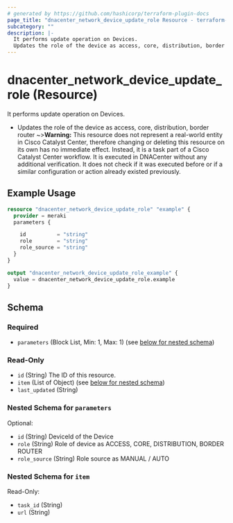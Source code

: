 ```yaml
---
# generated by https://github.com/hashicorp/terraform-plugin-docs
page_title: "dnacenter_network_device_update_role Resource - terraform-provider-dnacenter"
subcategory: ""
description: |-
  It performs update operation on Devices.
  Updates the role of the device as access, core, distribution, border router
---
```


# dnacenter_network_device_update_role (Resource)

It performs update operation on Devices.

- Updates the role of the device as access, core, distribution, border router
~>**Warning:**
This resource does not represent a real-world entity in Cisco Catalyst Center, therefore changing or deleting this resource on its own has no immediate effect.
Instead, it is a task part of a Cisco Catalyst Center workflow. It is executed in DNACenter without any additional verification. It does not check if it was executed before or if a similar configuration or action already existed previously.

## Example Usage

```terraform
resource "dnacenter_network_device_update_role" "example" {
  provider = meraki
  parameters {

    id          = "string"
    role        = "string"
    role_source = "string"
  }
}

output "dnacenter_network_device_update_role_example" {
  value = dnacenter_network_device_update_role.example
}
```

<!-- schema generated by tfplugindocs -->
## Schema

### Required

- `parameters` (Block List, Min: 1, Max: 1) (see [below for nested schema](#nestedblock--parameters))

### Read-Only

- `id` (String) The ID of this resource.
- `item` (List of Object) (see [below for nested schema](#nestedatt--item))
- `last_updated` (String)

<a id="nestedblock--parameters"></a>
### Nested Schema for `parameters`

Optional:

- `id` (String) DeviceId of the Device
- `role` (String) Role of device as ACCESS, CORE, DISTRIBUTION, BORDER ROUTER
- `role_source` (String) Role source as MANUAL / AUTO


<a id="nestedatt--item"></a>
### Nested Schema for `item`

Read-Only:

- `task_id` (String)
- `url` (String)
